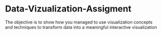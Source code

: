 # Data-Vizualization-Assigment
The objective is to show how you managed to use visualization concepts and techniques to transform data into a meaningful interactive visualization

